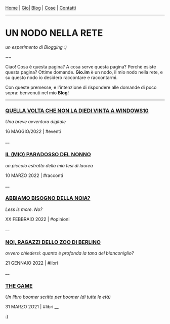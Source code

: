 [Home](../../README.md) | [Gio](../GIO/indexGio.md)| [Blog](indexBlog.md) | [Cose](../COSE/indexCose.md) | [Contatti](../CONTATTI/indexContatti.md)

---

# UN NODO NELLA RETE
*un esperimento di Blogging ;)*

~~

Ciao! Cosa è questa pagina? A cosa serve questa pagina? Perchè esiste questa pagina? Ottime domande. **Gio.im** è un nodo, il mio nodo nella rete, e su questo nodo io desidero raccontare e raccontarmi.

Con queste premesse, e l'intenzione di rispondere alle domande di poco sopra: benvenuti nel mio **Blog**!

---

### [QUELLA VOLTA CHE NON LA DIEDI VINTA A WINDOWS10](blog5.md)
*Una breve avventura digitale*

16 MAGGIO/2022 | #eventi

__

### [IL (MIO) PARADOSSO DEL NONNO](blog4.md)
*un piccolo estratto della mia tesi di laurea*

10 MARZO 2022 | #racconti

__

### [ABBIAMO BISOGNO DELLA NOIA?](blog3.md)
*Less is more. No?*

XX FEBBRAIO 2022 | #opinioni

__

### [NOI, RAGAZZI DELLO ZOO DI BERLINO](blog2.md)
*ovvero chiedersi: quanto è profonda la tana del bianconiglio?*

21 GENNAIO 2022 | #libri

__

### [THE GAME](blog1.md)
*Un libro boomer scritto per boomer (di tutte le età)*

31 MARZO 2O21 | #libri
__

:)
